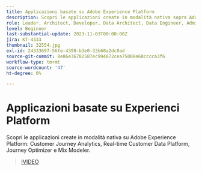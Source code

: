 ```yaml
---
title: Applicazioni basate su Adobe Experience Platform
description: Scopri le applicazioni create in modalità nativa sopra Adobe Experience Platform.
role: Leader, Architect, Developer, Data Architect, Data Engineer, Admin, User
level: Beginner
last-substantial-update: 2023-11-03T00:00:00Z
jira: KT-4333
thumbnail: 32554.jpg
exl-id: 24333697-56fe-4398-b3e0-33b68a2dc8ad
source-git-commit: 8e86e36782587ec994072cea75008e68cccca3f6
workflow-type: tm+mt
source-wordcount: '47'
ht-degree: 0%

---
```


# Applicazioni basate su Experienci Platform

Scopri le applicazioni create in modalità nativa su Adobe Experience Platform: Customer Journey Analytics, Real-time Customer Data Platform, Journey Optimizer e Mix Modeler.

>[!VIDEO](https://video.tv.adobe.com/v/32554?learn=on)

